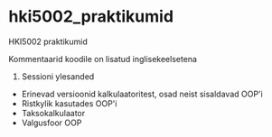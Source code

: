 # hki5002_praktikumid
HKI5002 praktikumid

Kommentaarid koodile on lisatud inglisekeelsetena

1. Sessioni ylesanded
- Erinevad versioonid kalkulaatoritest, osad neist sisaldavad OOP'i
- Ristkylik kasutades OOP'i
- Taksokalkulaator
- Valgusfoor OOP
